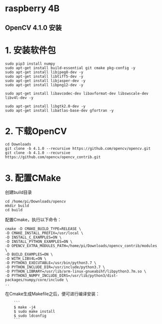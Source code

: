 # raspberry 4B

## OpenCV 4.1.0 安装
# 1. 安装软件包
```
sudo pip3 install numpy
sudo apt-get install build-essential git cmake pkg-config -y
sudo apt-get install libjpeg8-dev -y
sudo apt-get install libtiff5-dev -y
sudo apt-get install libjasper-dev -y
sudo apt-get install libpng12-dev -y

sudo apt-get install libavcodec-dev libavformat-dev libswscale-dev libv4l-dev -y

sudo apt-get install libgtk2.0-dev -y
sudo apt-get install libatlas-base-dev gfortran -y
```
# 2. 下载OpenCV
```
cd Downloads
git clone -b 4.1.0 --recursive https://github.com/opencv/opencv.git
git clone -b 4.1.0 --recursive https://github.com/opencv/opencv_contrib.git
```
# 3. 配置CMake

创建build目录
```
cd /home/pi/Downloads/opencv
mkdir build
cd build
```
配置Cmake，执行以下命令：
```
cmake -D CMAKE_BUILD_TYPE=RELEASE \
-D CMAKE_INSTALL_PREFIX=/usr/local \
-D INSTALL_C_EXAMPLES=ON \
-D INSTALL_PYTHON_EXAMPLES=ON \
-D OPENCV_EXTRA_MODULES_PATH=/home/pi/Downloads/opencv_contrib/modules \
-D BUILD_EXAMPLES=ON \
-D WITH_LIBV4L=ON \
-D PYTHON3_EXECUTABLE=/usr/bin/python3.7 \
-D PYTHON_INCLUDE_DIR=/usr/include/python3.7 \
-D PYTHON_LIBRARY=/usr/lib/arm-linux-gnueabihf/libpython3.7m.so \
-D PYTHON3_NUMPY_INCLUDE_DIRS=/usr/lib/python3/dist-packages/numpy/core/include \
..
```
在Cmake生成Makefile之后，便可进行编译安装：
```
    ```
    $ make -j4
    $ sudo make install
    $ sudo ldconfig
    ```
```



